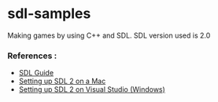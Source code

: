 # sdl-samples
Making games by using C++ and SDL. SDL version used is 2.0

### References :
* [SDL Guide](https://lazyfoo.net/tutorials/SDL/)
* [Setting up SDL 2 on a Mac](https://lazyfoo.net/tutorials/SDL/01_hello_SDL/mac/index.php)
* [Setting up SDL 2 on Visual Studio (Windows)](https://lazyfoo.net/tutorials/SDL/01_hello_SDL/windows/msvsnet2010u/index.php)
